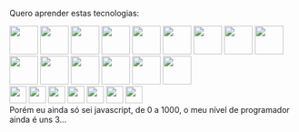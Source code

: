 Quero aprender estas tecnologias:
<div>
  <img src="https://img.icons8.com/fluency/1x/javascript.png" height="50"/>
  <img src="https://img.icons8.com/?size=512&id=gVK745a4Vaur&format=png" height="50"/>
  <img src="https://img.icons8.com/?size=512&id=U41Than0pWOW&format=png" height="50"/>
  <img src="https://img.icons8.com/?size=512&id=40670&format=png" height="50"/>
  <img src="https://img.icons8.com/fluency/1x/c-plus-plus-logo.png" height="50"/>
  <img src="https://img.icons8.com/fluency/1x/c-sharp-logo.png" height="50"/>
  <img src="https://img.icons8.com/?size=512&id=13441&format=png" height="50"/>
  <img src="https://img.icons8.com/?size=512&id=13679&format=png" height="50"/>
  <img src="https://img.icons8.com/?size=512&id=7JREbec1RZXO&format=png" height="50"/>
  <img src="https://img.icons8.com/?size=512&id=ZoxjA0jZDdFZ&format=png" height="50"/>
  <img src="https://encrypted-tbn0.gstatic.com/images?q=tbn:ANd9GcSIo6jAHHN5fnhGXzSVZIcoVd4V_bkB0_VAur4kAABDSJWDmev46Ip-2pnnDjIRpFQifno&usqp=CAU" height="50"/>
  <img src="https://img.icons8.com/?size=512&id=24465&format=png" height="50"/>
  <img src="https://img.icons8.com/?size=512&id=e2hIFBAN6UIe&format=png" height="50"/>
  <img src="https://img.icons8.com/?size=512&id=YrKoPXb4jv9l&format=png" height="50"/>
  <img src="https://img.icons8.com/?size=512&id=13406&format=png" height="50"/>
  <br>
  <img src="https://encrypted-tbn0.gstatic.com/images?q=tbn:ANd9GcREdaIatMtT6KMnUJ677ZJ_gMi5ABfFy2OY6g&usqp=CAU" height="30"/>
  <img src="https://github.com/xequeDev/XequeDEV/assets/118070875/850a9988-f31a-4d31-a157-dbb4a329d6ce.png" height="30"/>
  <img src="https://github.com/xequeDev/XequeDEV/assets/118070875/bec43795-7b1a-49a1-8297-a72b0e02cf77.png" height="30"/>
  <img src="https://github.com/xequeDev/XequeDEV/assets/118070875/2a0fd66f-3b40-438c-beb5-d17eb3838b4f.png" height="30"/>
  <img src="https://github.com/xequeDev/XequeDEV/assets/118070875/9de4b874-7213-4ed2-9ed2-13a51ff2fa6b.png" height="30"/>
  <img src="https://github.com/xequeDev/XequeDEV/assets/118070875/0cf66a2b-6f88-458d-bb6c-644023ee026e.png" height="30"/>
  <img src="https://github.com/xequeDev/XequeDEV/assets/118070875/c2631459-5eb5-4387-8120-2e95c5043554.png" height="30"/>
</div>
Porém eu ainda só sei javascript, de 0 a 1000, o meu nível de programador ainda é uns 3...
